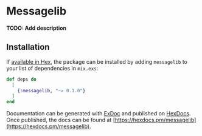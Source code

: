 # Messagelib

**TODO: Add description**

## Installation

If [available in Hex](https://hex.pm/docs/publish), the package can be installed
by adding `messagelib` to your list of dependencies in `mix.exs`:

```elixir
def deps do
  [
    {:messagelib, "~> 0.1.0"}
  ]
end
```

Documentation can be generated with [ExDoc](https://github.com/elixir-lang/ex_doc)
and published on [HexDocs](https://hexdocs.pm). Once published, the docs can
be found at [https://hexdocs.pm/messagelib](https://hexdocs.pm/messagelib).

